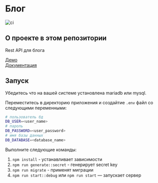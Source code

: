 # Блог

![ci](https://github.com/qprquo/blog/actions/workflows/ci.yml/badge.svg)

## О проекте в этом репозитории

Rest API для блога

[Демо](https://blog.kino-reaction.ru)<br>
[Документация](https://blog.kino-reaction.ru/docs)

## Запуск

Убедитесь что на вашей системе установлена mariadb или mysql.<br/>

Переместитесь в директорию приложения и создайтие `.env` файл со следующими переменными:

```sh
# пользователь бд
DB_USER=<user_name>
# пароль
DB_PASSWORD=<user_password>
# имя базы данных
DB_DATABASE=<database_name>
```

Выполните следующие команды:
1. `npm install` - устанавливает зависимости 
2. `npm run generate::secret` - генерирует secret key
3. `npm run migrate` - применят миграции
4. `npm run start::debug` или `npm run start` — запускает сервер
